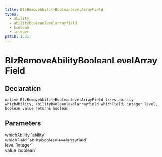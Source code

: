 ```yaml
---
title: BlzRemoveAbilityBooleanLevelArrayField
types:
  - ability
  - abilitybooleanlevelarrayfield
  - boolean
  - integer
patch: 1.31
---
```


# BlzRemoveAbilityBooleanLevelArrayField

## Declaration

```
native BlzRemoveAbilityBooleanLevelArrayField takes ability whichAbility, abilitybooleanlevelarrayfield whichField, integer level, boolean value returns boolean
```

## Parameters
<dl>
  <dt>whichAbility `ability`</dt>
  <dd></dd>

  <dt>whichField `abilitybooleanlevelarrayfield`</dt>
  <dd></dd>

  <dt>level `integer`</dt>
  <dd></dd>

  <dt>value `boolean`</dt>
  <dd></dd>
</dl>